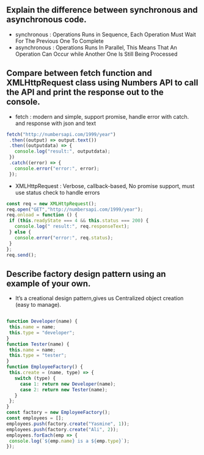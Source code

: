 ##  Explain the difference between synchronous and asynchronous code.
 - synchronous : Operations Runs in Sequence, Each Operation Must Wait For The Previous One To Complete
 - asynchronous : Operations Runs In Parallel, This Means That An Operation Can Occur while Another One Is Still Being Processed

## Compare between fetch function and XMLHttpRequest class using Numbers API to call the API and print the response out to the console.
 - fetch : modern and simple, support promise, handle error with catch. and response with json and text 
 ``` javascript
 fetch("http://numbersapi.com/1999/year")
  .then((output) => output.text())   
  .then((outputdata) => {
    console.log("result:", outputdata);
  })
  .catch((error) => {
    console.error("error:", error);
  });
  ```
 - XMLHttpRequest : Verbose, callback-based, No promise support, must use status check to handle errors 
 ``` javascript
 const req = new XMLHttpRequest();
req.open("GET","http://numbersapi.com/1999/year");
req.onload = function () {
  if (this.readyState === 4 && this.status === 200) {
    console.log(" result:", req.responseText);
  } else {
    console.error("error:", req.status);
  }
};
req.send();
```

## Describe factory design pattern using an example of your own.
 - It’s a creational design pattern,gives us Centralized object creation (easy to manage).
 ``` javascript
 
function Developer(name) {
  this.name = name;
  this.type = "developer";
}
function Tester(name) {
  this.name = name;
  this.type = "tester";
}
function EmployeeFactory() {
  this.create = (name, type) => {
    switch (type) {
      case 1: return new Developer(name);
      case 2: return new Tester(name);
    }
  };
}
const factory = new EmployeeFactory();
const employees = [];
employees.push(factory.create("Yasmine", 1));
employees.push(factory.create("Ali", 2));
employees.forEach(emp => {
  console.log(`${emp.name} is a ${emp.type}`);
});
```